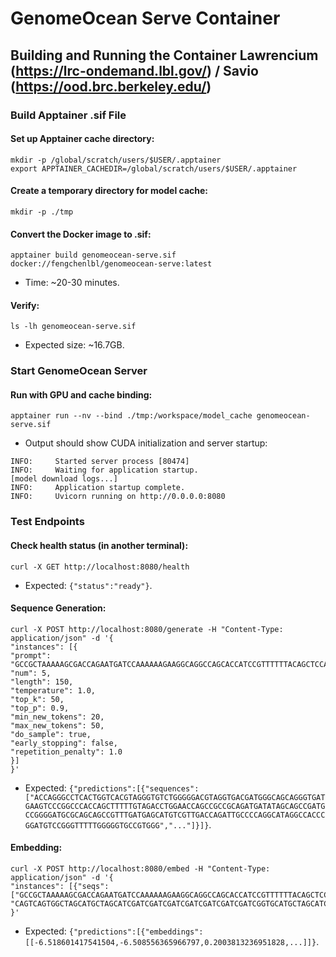 # GenomeOcean Serve Container

## Building and Running the Container Lawrencium (https://lrc-ondemand.lbl.gov/) / Savio (https://ood.brc.berkeley.edu/)

### Build Apptainer .sif File
#### Set up Apptainer cache directory:
```
mkdir -p /global/scratch/users/$USER/.apptainer
export APPTAINER_CACHEDIR=/global/scratch/users/$USER/.apptainer
```

#### Create a temporary directory for model cache:
```
mkdir -p ./tmp
```

#### Convert the Docker image to .sif:
```
apptainer build genomeocean-serve.sif docker://fengchenlbl/genomeocean-serve:latest
```
* Time: ~20-30 minutes.

#### Verify:
```
ls -lh genomeocean-serve.sif
```
* Expected size: ~16.7GB.

### Start GenomeOcean Server
#### Run with GPU and cache binding:
```
apptainer run --nv --bind ./tmp:/workspace/model_cache genomeocean-serve.sif
```
  * Output should show CUDA initialization and server startup:
```
INFO:     Started server process [80474]
INFO:     Waiting for application startup.
[model download logs...]
INFO:     Application startup complete.
INFO:     Uvicorn running on http://0.0.0.0:8080
```

### Test Endpoints
#### Check health status (in another terminal):
```
curl -X GET http://localhost:8080/health
```
  * Expected: `{"status":"ready"}`.

#### Sequence Generation:
```
curl -X POST http://localhost:8080/generate -H "Content-Type: application/json" -d '{
"instances": [{
"prompt": "GCCGCTAAAAAGCGACCAGAATGATCCAAAAAAGAAGGCAGGCCAGCACCATCCGTTTTTTACAGCTCCAGAACTTCCTTT",
"num": 5,
"length": 150,
"temperature": 1.0,
"top_k": 50,
"top_p": 0.9,
"min_new_tokens": 20,
"max_new_tokens": 50,
"do_sample": true,
"early_stopping": false,
"repetition_penalty": 1.0
}]
}'
```
  * Expected: `{"predictions":[{"sequences":["ACCAGGGCCTCACTGGTCACGTAGGGTGTCTGGGGGACGTAGGTGACGATGGGCAGCAGGGTGATGAAGTCCCGGCCCACCAGCTTTTTGTAGACCTGGAACCAGCCGCCGCAGATGATATAGCAGCCGATGCCGGGGATGCGCAGCAGCCGTTTGATGAGCATGTCGTTGACCAGATTGCCCCAGGCATAGGCCACCCGGATGTCCGGGTTTTTGGGGGTGCCGTGGG","..."]}]}`.

#### Embedding:
```
curl -X POST http://localhost:8080/embed -H "Content-Type: application/json" -d '{
"instances": [{"seqs": ["GCCGCTAAAAAGCGACCAGAATGATCCAAAAAAGAAGGCAGGCCAGCACCATCCGTTTTTTACAGCTCCAGAACTTCCTTT", "CAGTCAGTGGCTAGCATGCTAGCATCGATCGATCGATCGATCGATCGATCGATCGGTGCATGCTAGCATCGATCGATCGAA"]}]
}'
```
  * Expected: `{"predictions":[{"embeddings":[[-6.518601417541504,-6.508556365966797,0.2003813236951828,...]]}`.
